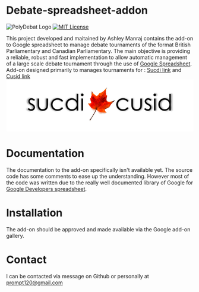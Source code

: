 # Debate-spreadsheet-addon

![PolyDebat Logo](docs/images/thumbnails.jpg?raw=true)
[![MIT License](https://img.shields.io/badge/license-MIT-blue.svg?style=flat)](http://choosealicense.com/licenses/mit/)

This project developed and maitained by Ashley Manraj contains the add-on to Google spreadsheet to manage debate tournaments of the format British Parliamentary and Canadian Parliamentary. The main objective is providing a reliable, robust and fast implementation to allow automatic management of a large scale debate tournament through the use of [Google Spreadsheet](https://docs.google.com/spreadsheets).
Add-on designed primarily to manages tournaments for :
[Sucdi link](http://sucdiblog.wix.com/sucdi) and [Cusid link](http://www.cusid.ca/)
![Sucdi/Cusid Logo](docs/images/sucdi_cusid.png?raw=true)

# Documentation
The documentation to the add-on specifically isn't available yet. The source code has some comments to ease up the understanding. However most of the code was written due to the really well documented library of Google for [Google Developers spreadsheet](https://developers.google.com/apps-script/reference/spreadsheet/).
# Installation
The add-on should be approved and made available via the Google add-on gallery.

# Contact
I can be contacted via message on Github or personally at prompt120@gmail.com

